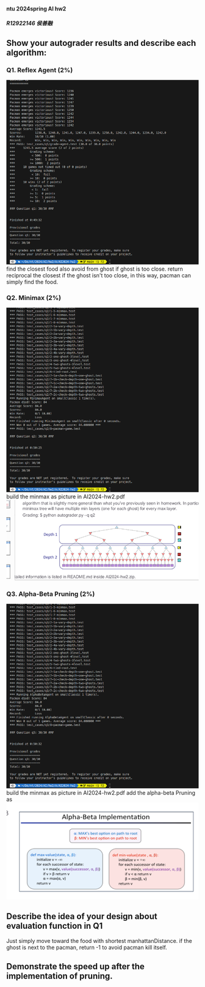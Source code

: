 #### ntu 2024spring AI hw2 
##### R12922146 侯善融

## Show your autograder results and describe each algorithm:
### Q1. Reflex Agent (2%)
![img](pic/q1.png)
find the closest food also avoid from ghost if ghost is too close. 
return reciprocal the closest if the ghost isn't too close, in this way, pacman can simply find the food.

### Q2. Minimax (2%)

![img](pic/q2.png)
build the minmax as picture in AI2024-hw2.pdf
![img](pic/minmax.png)

### Q3. Alpha-Beta Pruning (2%)

![img](pic/q3.png)
build the minmax as picture in AI2024-hw2.pdf
add the alpha-beta Pruning as 
![img](pic/alpha-beta.png)

## Describe the idea of your design about evaluation function in Q1
Just simply move toward the food with shortest manhattanDistance.
if the ghost is next to the pacman, return -1 to avoid pacman kill itself.

## Demonstrate the speed up after the implementation of pruning.